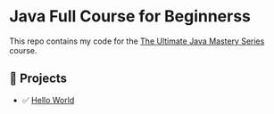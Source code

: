 # Java Full Course for Beginnerss

This repo contains my code for the [The Ultimate Java Mastery Series](https://codewithmosh.com/p/the-ultimate-java-mastery-series) course.

## 🧩 Projects

- ✅ [Hello World](Projects/HelloWorld/src/com/max/Main.java)
